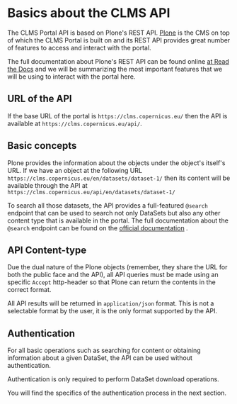# Basics about the CLMS API

The CLMS Portal API is based on Plone's REST API. [Plone](https://plone.org) is the CMS on top of which
the CLMS Portal is built on and its REST API provides great number of features to access and interact
with the portal.

The full documentation about Plone's REST API can be found online [at Read the Docs](https://plonerestapi.readthedocs.io/en/latest/)
and we will be summarizing the most important features that we will be using to interact with the portal
here.

## URL of the API

If the base URL of the portal is `https://clms.copernicus.eu/` then the API is available at `https://clms.copernicus.eu/api/`.

## Basic concepts

Plone provides the information about the objects under the object's itself's URL. If we have an object at the following URL `https://clms.copernicus.eu/en/datasets/dataset-1/` then its content will be available through the API at `https://clms.copernicus.eu/api/en/datasets/dataset-1/`

To search all those datasets, the API provides a full-featured `@search` endpoint that can be used to search not only DataSets but also
any other content type that is available in the portal. The full documentation about the `@search` endpoint can be found on the [official documentation](https://plonerestapi.readthedocs.io/en/latest/searching.html) .

## API Content-type

Due the dual nature of the Plone objects (remember, they share the URL for both the public face and the API), all API queries must be made
using an specific `Accept` http-header so that Plone can return the contents in the correct format.

All API results will be returned in `application/json` format. This is not a selectable format by the user, it is the only format supported by the API.

## Authentication

For all basic operations such as searching for content or obtaining information about a given DataSet, the API can be used without authentication.

Authentication is only required to perform DataSet download operations.

You will find the specifics of the authentication process in the next section.
